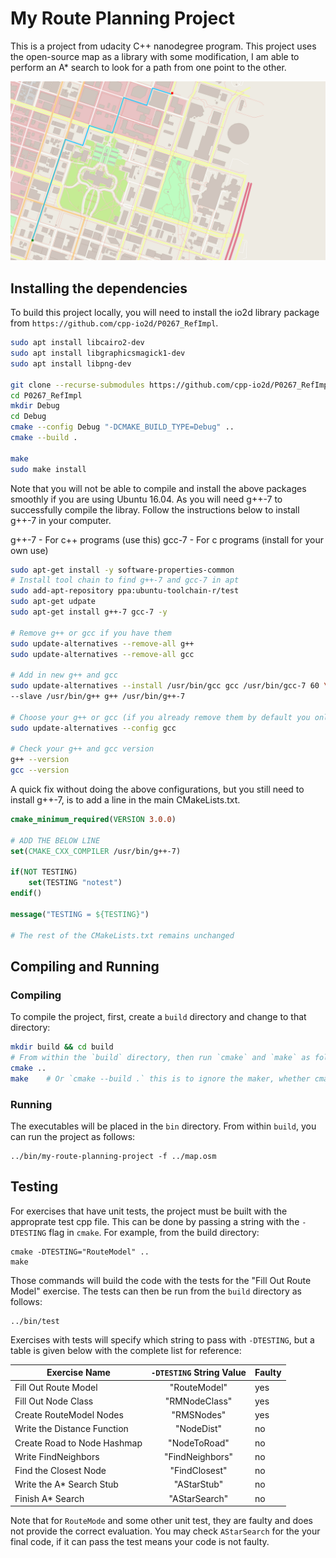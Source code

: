# My Route Planning Project

This is a project from udacity C++ nanodegree program. This project uses the open-source map as a library with some modification, I am able to perform an A* search to look for a path from one point to the other.

![image](my-cpp-route-planning-project.png)

## Installing the dependencies

To build this project locally, you will need to install the io2d library package from `https://github.com/cpp-io2d/P0267_RefImpl`.

```bash
sudo apt install libcairo2-dev
sudo apt install libgraphicsmagick1-dev
sudo apt install libpng-dev

git clone --recurse-submodules https://github.com/cpp-io2d/P0267_RefImpl.git
cd P0267_RefImpl
mkdir Debug
cd Debug
cmake --config Debug "-DCMAKE_BUILD_TYPE=Debug" ..
cmake --build .

make
sudo make install
```

Note that you will not be able to compile and install the above packages smoothly if you are using Ubuntu 16.04. As you will need g++-7 to successfully compile the libray. Follow the instructions below to install g++-7 in your computer.

g++-7 - For c++ programs (use this)
gcc-7 - For c programs (install for your own use)

```sh
sudo apt-get install -y software-properties-common
# Install tool chain to find g++-7 and gcc-7 in apt
sudo add-apt-repository ppa:ubuntu-toolchain-r/test
sudo apt-get udpate
sudo apt-get install g++-7 gcc-7 -y

# Remove g++ or gcc if you have them
sudo update-alternatives --remove-all g++
sudo update-alternatives --remove-all gcc

# Add in new g++ and gcc
sudo update-alternatives --install /usr/bin/gcc gcc /usr/bin/gcc-7 60 \
--slave /usr/bin/g++ g++ /usr/bin/g++-7

# Choose your g++ or gcc (if you already remove them by default you only have one gcc)
sudo update-alternatives --config gcc

# Check your g++ and gcc version
g++ --version
gcc --version
```

A quick fix without doing the above configurations, but you still need to install g++-7, is to add a line in the main CMakeLists.txt.

```cmake
cmake_minimum_required(VERSION 3.0.0)

# ADD THE BELOW LINE
set(CMAKE_CXX_COMPILER /usr/bin/g++-7)

if(NOT TESTING)
    set(TESTING "notest")
endif()

message("TESTING = ${TESTING}")

# The rest of the CMakeLists.txt remains unchanged
```

## Compiling and Running

### Compiling
To compile the project, first, create a `build` directory and change to that directory:
```sh
mkdir build && cd build
# From within the `build` directory, then run `cmake` and `make` as follows:
cmake ..
make    # Or `cmake --build .` this is to ignore the maker, whether cmake uses make or other tool it does matter to us
```

### Running
The executables will be placed in the `bin` directory. From within `build`, you can run the project as follows:
```
../bin/my-route-planning-project -f ../map.osm
```

## Testing

For exercises that have unit tests, the project must be built with the approprate test cpp file. This can be done by passing a string with the `-DTESTING` flag in `cmake`. For example, from the build directory:
```
cmake -DTESTING="RouteModel" ..
make
```
Those commands will build the code with the tests for the "Fill Out Route Model" exercise. The tests can then be run from the `build` directory as follows:
```
../bin/test
```
Exercises with tests will specify which string to pass with `-DTESTING`, but a table is given below with the complete list for reference:

| Exercise Name               | `-DTESTING` String Value | Faulty |
|-----------------------------|:------------------------:|--------|
| Fill Out Route Model        |       "RouteModel"       | yes |
| Fill Out Node Class         |       "RMNodeClass"      | yes |
| Create RouteModel Nodes     |        "RMSNodes"        | yes |
| Write the Distance Function |        "NodeDist"        | no  |
| Create Road to Node Hashmap |       "NodeToRoad"       | no  |
| Write FindNeighbors         |      "FindNeighbors"     | no  |
| Find the Closest Node       |       "FindClosest"      | no  |
| Write the A\* Search Stub   |        "AStarStub"       | no  |
| Finish A\* Search           |       "AStarSearch"      | no  |

Note that for `RouteMode` and some other unit test, they are faulty and does not provide the correct evaluation. You may check `AStarSearch` for the your final code, if it can pass the test means your code is not faulty.
